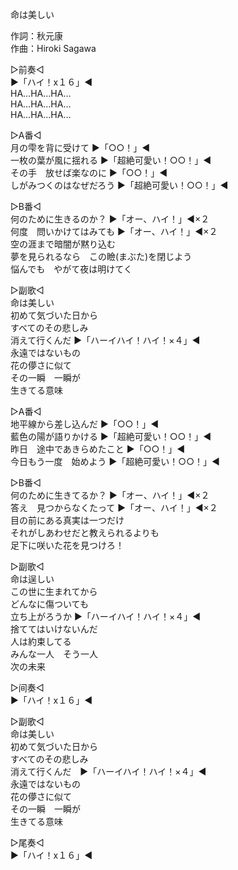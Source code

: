 命は美しい  
  
作詞：秋元康  
作曲：Hiroki Sagawa  
  
▷前奏◁  
▶「ハイ！x１６」◀   
HA…HA…HA…  
HA…HA…HA…  
HA…HA…HA…  
  
▷A番◁  
月の雫を背に受けて ▶「○○！」◀   
一枚の葉が風に揺れる ▶「超絶可愛い！○○！」◀   
その手　放せば楽なのに ▶「○○！」◀   
しがみつくのはなぜだろう ▶「超絶可愛い！○○！」◀   
  
▷B番◁  
何のために生きるのか？ ▶「オー、ハイ！」◀×２   
何度　問いかけてはみても ▶「オー、ハイ！」◀×２   
空の涯まで暗闇が黙り込む  
夢を見られるなら　この瞼(まぶた)を閉じよう  
悩んでも　やがて夜は明けてく  
  
▷副歌◁  
命は美しい  
初めて気づいた日から  
すべてのその悲しみ  
消えて行くんだ ▶「ハーイハイ！ハイ！×４」◀   
永遠ではないもの  
花の儚さに似て  
その一瞬　一瞬が  
生きてる意味  
  
▷A番◁  
地平線から差し込んだ ▶「○○！」◀   
藍色の陽が語りかける ▶「超絶可愛い！○○！」◀   
昨日　途中であきらめたこと ▶「○○！」◀   
今日もう一度　始めよう ▶「超絶可愛い！○○！」◀   
  
▷B番◁  
何のために生きてるか？ ▶「オー、ハイ！」◀×２   
答え　見つからなくたって ▶「オー、ハイ！」◀×２   
目の前にある真実は一つだけ  
それがしあわせだと教えられるよりも  
足下に咲いた花を見つけろ！  
  
▷副歌◁  
命は逞しい  
この世に生まれてから  
どんなに傷ついても  
立ち上がろうか ▶「ハーイハイ！ハイ！×４」◀   
捨ててはいけないんだ  
人は約束してる  
みんな一人　そう一人  
次の未来  
  
▷间奏◁  
▶「ハイ！x１６」◀   
  
▷副歌◁  
命は美しい  
初めて気づいた日から  
すべてのその悲しみ  
消えて行くんだ　▶「ハーイハイ！ハイ！×４」◀  
永遠ではないもの  
花の儚さに似て  
その一瞬　一瞬が  
生きてる意味  
  
▷尾奏◁  
▶「ハイ！x１６」◀   
